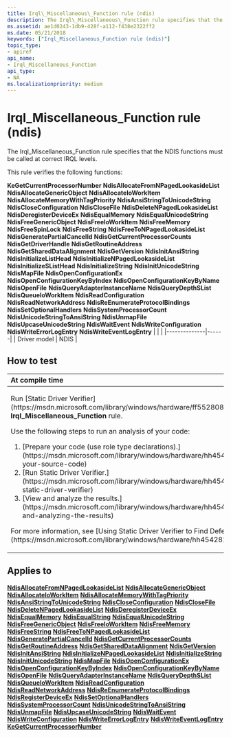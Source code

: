 ```yaml
---
title: Irql\_Miscellaneous\_Function rule (ndis)
description: The Irql\_Miscellaneous\_Function rule specifies that the NDIS functions must be called at correct IRQL levels.
ms.assetid: ae1d0243-1db9-428f-a112-f438e2322ff2
ms.date: 05/21/2018
keywords: ["Irql_Miscellaneous_Function rule (ndis)"]
topic_type:
- apiref
api_name:
- Irql_Miscellaneous_Function
api_type:
- NA
ms.localizationpriority: medium
---
```


# Irql\_Miscellaneous\_Function rule (ndis)


The Irql\_Miscellaneous\_Function rule specifies that the NDIS functions must be called at correct IRQL levels.

This rule verifies the following functions:

**KeGetCurrentProcessorNumber**
**NdisAllocateFromNPagedLookasideList**
**NdisAllocateGenericObject**
**NdisAllocateIoWorkItem**
**NdisAllocateMemoryWithTagPriority**
**NdisAnsiStringToUnicodeString**
**NdisCloseConfiguration**
**NdisCloseFile**
**NdisDeleteNPagedLookasideList**
**NdisDeregisterDeviceEx**
**NdisEqualMemory**
**NdisEqualUnicodeString**
**NdisFreeGenericObject**
**NdisFreeIoWorkItem**
**NdisFreeMemory**
**NdisFreeSpinLock**
**NdisFreeString**
**NdisFreeToNPagedLookasideList**
**NdisGeneratePartialCancelId**
**NdisGetCurrentProcessorCounts**
**NdisGetDriverHandle**
**NdisGetRoutineAddress**
**NdisGetSharedDataAlignment**
**NdisGetVersion**
**NdisInitAnsiString**
**NdisInitializeListHead**
**NdisInitializeNPagedLookasideList**
**NdisInitializeSListHead**
**NdisInitializeString**
**NdisInitUnicodeString**
**NdisMapFile**
**NdisOpenConfigurationEx**
**NdisOpenConfigurationKeyByIndex**
**NdisOpenConfigurationKeyByName**
**NdisOpenFile**
**NdisQueryAdapterInstanceName**
**NdisQueryDepthSList**
**NdisQueueIoWorkItem**
**NdisReadConfiguration**
**NdisReadNetworkAddress**
**NdisReEnumerateProtocolBindings**
**NdisSetOptionalHandlers**
**NdisSystemProcessorCount**
**NdisUnicodeStringToAnsiString**
**NdisUnmapFile**
**NdisUpcaseUnicodeString**
**NdisWaitEvent**
**NdisWriteConfiguration**
**NdisWriteErrorLogEntry**
**NdisWriteEventLogEntry**
|              |      |
|--------------|------|
| Driver model | NDIS |

How to test
-----------

<table>
<colgroup>
<col width="100%" />
</colgroup>
<thead>
<tr class="header">
<th align="left">At compile time</th>
</tr>
</thead>
<tbody>
<tr class="odd">
<td align="left"><p>Run [Static Driver Verifier](https://msdn.microsoft.com/library/windows/hardware/ff552808) and specify the <strong>Irql_Miscellaneous_Function</strong> rule.</p>
Use the following steps to run an analysis of your code:
<ol>
<li>[Prepare your code (use role type declarations).](https://msdn.microsoft.com/library/windows/hardware/hh454281#preparing-your-source-code)</li>
<li>[Run Static Driver Verifier.](https://msdn.microsoft.com/library/windows/hardware/hh454281#running-static-driver-verifier)</li>
<li>[View and analyze the results.](https://msdn.microsoft.com/library/windows/hardware/hh454281#viewing-and-analyzing-the-results)</li>
</ol>
<p>For more information, see [Using Static Driver Verifier to Find Defects in Drivers](https://msdn.microsoft.com/library/windows/hardware/hh454281).</p></td>
</tr>
</tbody>
</table>

Applies to
----------

[**NdisAllocateFromNPagedLookasideList**](https://msdn.microsoft.com/library/windows/hardware/ff560708)
[**NdisAllocateGenericObject**](https://msdn.microsoft.com/library/windows/hardware/ff561603)
[**NdisAllocateIoWorkItem**](https://msdn.microsoft.com/library/windows/hardware/ff561604)
[**NdisAllocateMemoryWithTagPriority**](https://msdn.microsoft.com/library/windows/hardware/ff561606)
[**NdisAnsiStringToUnicodeString**](https://msdn.microsoft.com/library/windows/hardware/ff561619)
[**NdisCloseConfiguration**](https://msdn.microsoft.com/library/windows/hardware/ff561642)
[**NdisCloseFile**](https://msdn.microsoft.com/library/windows/hardware/ff561645)
[**NdisDeleteNPagedLookasideList**](https://msdn.microsoft.com/library/windows/hardware/ff561739)
[**NdisDeregisterDeviceEx**](https://msdn.microsoft.com/library/windows/hardware/ff561741)
[**NdisEqualMemory**](https://msdn.microsoft.com/library/windows/hardware/ff561760)
[**NdisEqualString**](https://msdn.microsoft.com/library/windows/hardware/ff561771)
[**NdisEqualUnicodeString**](https://msdn.microsoft.com/library/windows/hardware/ff561775)
[**NdisFreeGenericObject**](https://msdn.microsoft.com/library/windows/hardware/ff561850)
[**NdisFreeIoWorkItem**](https://msdn.microsoft.com/library/windows/hardware/ff561855)
[**NdisFreeMemory**](https://msdn.microsoft.com/library/windows/hardware/ff562577)
[**NdisFreeString**](https://msdn.microsoft.com/library/windows/hardware/ff562604)
[**NdisFreeToNPagedLookasideList**](https://msdn.microsoft.com/library/windows/hardware/ff562607)
[**NdisGeneratePartialCancelId**](https://msdn.microsoft.com/library/windows/hardware/ff562623)
[**NdisGetCurrentProcessorCounts**](https://msdn.microsoft.com/library/windows/hardware/ff562625)
[**NdisGetRoutineAddress**](https://msdn.microsoft.com/library/windows/hardware/ff562665)
[**NdisGetSharedDataAlignment**](https://msdn.microsoft.com/library/windows/hardware/ff562671)
[**NdisGetVersion**](https://msdn.microsoft.com/library/windows/hardware/ff562680)
[**NdisInitAnsiString**](https://msdn.microsoft.com/library/windows/hardware/ff562730)
[**NdisInitializeNPagedLookasideList**](https://msdn.microsoft.com/library/windows/hardware/ff562736)
[**NdisInitializeString**](https://msdn.microsoft.com/library/windows/hardware/ff562741)
[**NdisInitUnicodeString**](https://msdn.microsoft.com/library/windows/hardware/ff562745)
[**NdisMapFile**](https://msdn.microsoft.com/library/windows/hardware/ff562785)
[**NdisOpenConfigurationEx**](https://msdn.microsoft.com/library/windows/hardware/ff563717)
[**NdisOpenConfigurationKeyByIndex**](https://msdn.microsoft.com/library/windows/hardware/ff563721)
[**NdisOpenConfigurationKeyByName**](https://msdn.microsoft.com/library/windows/hardware/ff563725)
[**NdisOpenFile**](https://msdn.microsoft.com/library/windows/hardware/ff563728)
[**NdisQueryAdapterInstanceName**](https://msdn.microsoft.com/library/windows/hardware/ff563745)
[**NdisQueryDepthSList**](https://msdn.microsoft.com/library/windows/hardware/ff563753)
[**NdisQueueIoWorkItem**](https://msdn.microsoft.com/library/windows/hardware/ff563775)
[**NdisReadConfiguration**](https://msdn.microsoft.com/library/windows/hardware/ff564511)
[**NdisReadNetworkAddress**](https://msdn.microsoft.com/library/windows/hardware/ff564512)
[**NdisReEnumerateProtocolBindings**](https://msdn.microsoft.com/library/windows/hardware/ff564516)
[**NdisRegisterDeviceEx**](https://msdn.microsoft.com/library/windows/hardware/ff564518)
[**NdisSetOptionalHandlers**](https://msdn.microsoft.com/library/windows/hardware/ff564550)
[**NdisSystemProcessorCount**](https://msdn.microsoft.com/library/windows/hardware/ff564579)
[**NdisUnicodeStringToAnsiString**](https://msdn.microsoft.com/library/windows/hardware/ff564635)
[**NdisUnmapFile**](https://msdn.microsoft.com/library/windows/hardware/ff564641)
[**NdisUpcaseUnicodeString**](https://msdn.microsoft.com/library/windows/hardware/ff564644)
[**NdisWaitEvent**](https://msdn.microsoft.com/library/windows/hardware/ff564651)
[**NdisWriteConfiguration**](https://msdn.microsoft.com/library/windows/hardware/ff564659)
[**NdisWriteErrorLogEntry**](https://msdn.microsoft.com/library/windows/hardware/ff564663)
[**NdisWriteEventLogEntry**](https://msdn.microsoft.com/library/windows/hardware/ff564672)
[**KeGetCurrentProcessorNumber**](https://msdn.microsoft.com/library/windows/hardware/ff552063)
 

 





